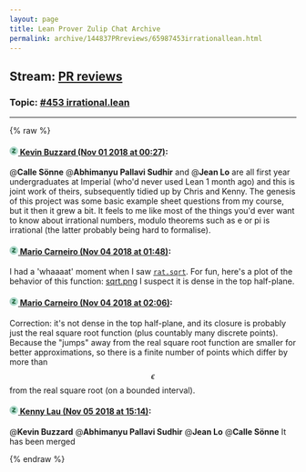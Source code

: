 ```yaml
---
layout: page
title: Lean Prover Zulip Chat Archive 
permalink: archive/144837PRreviews/65987453irrationallean.html
---
```


## Stream: [PR reviews](index.html)
### Topic: [#453 irrational.lean](65987453irrationallean.html)

---


{% raw %}
#### [![Click to go to Zulip](../../assets/img/zulip2.png) Kevin Buzzard (Nov 01 2018 at 00:27)](https://leanprover.zulipchat.com/#narrow/stream/144837-PR%20reviews/topic/%23453%20irrational.lean/near/136888753):
@**Calle Sönne**  @**Abhimanyu Pallavi Sudhir**  and @**Jean Lo**  are all first year undergraduates at Imperial (who'd never used Lean 1 month ago) and this is joint work of theirs, subsequently tidied up by Chris and Kenny. The genesis of this project was some basic example sheet questions from my course, but it then it grew a bit. It feels to me like most of the things you'd ever want to know about irrational numbers, modulo theorems such as e or pi is irrational (the latter probably being hard to formalise).

#### [![Click to go to Zulip](../../assets/img/zulip2.png) Mario Carneiro (Nov 04 2018 at 01:48)](https://leanprover.zulipchat.com/#narrow/stream/144837-PR%20reviews/topic/%23453%20irrational.lean/near/137135207):
I had a 'whaaaat' moment when I saw [`rat.sqrt`](https://github.com/leanprover/mathlib/blob/9e888483c6532e4d3719a8b63696c14dc1b36040/data/rat.lean#L1045-L1046). For fun, here's a plot of the behavior of this function:
[sqrt.png](/user_uploads/3121/eM1mUm8wVIf29WCMLI8kN9ha/sqrt.png) 
I suspect it is dense in the top half-plane.

#### [![Click to go to Zulip](../../assets/img/zulip2.png) Mario Carneiro (Nov 04 2018 at 02:06)](https://leanprover.zulipchat.com/#narrow/stream/144837-PR%20reviews/topic/%23453%20irrational.lean/near/137135720):
Correction: it's not dense in the top half-plane, and its closure is probably just the real square root function (plus countably many discrete points). Because the "jumps" away from the real square root function are smaller for better approximations, so there is a finite number of points which differ by more than $$\epsilon$$ from the real square root (on a bounded interval).

#### [![Click to go to Zulip](../../assets/img/zulip2.png) Kenny Lau (Nov 05 2018 at 15:14)](https://leanprover.zulipchat.com/#narrow/stream/144837-PR%20reviews/topic/%23453%20irrational.lean/near/146797600):
@**Kevin Buzzard** @**Abhimanyu Pallavi Sudhir** @**Jean Lo** @**Calle Sönne** It has been merged


{% endraw %}
